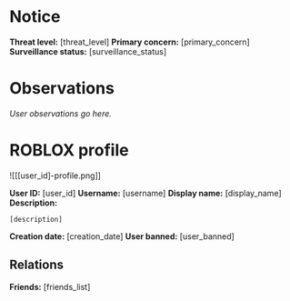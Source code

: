 # Notice

**Threat level:** [threat_level]
**Primary concern:** [primary_concern]
**Surveillance status:** [surveillance_status]

# Observations

*User observations go here.*

# ROBLOX profile

![[[user_id]-profile.png]]

**User ID:** [user_id]
**Username:** [username]
**Display name:** [display_name]
**Description:**
```text
[description]
```
**Creation date:** [creation_date]
**User banned:** [user_banned]

## Relations

**Friends:** [friends_list]
